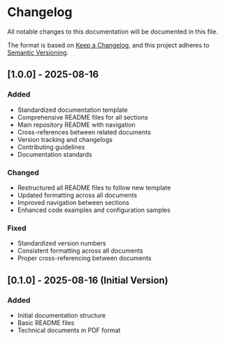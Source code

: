 # Changelog

All notable changes to this documentation will be documented in this file.

The format is based on [Keep a Changelog](https://keepachangelog.com/en/1.0.0/),
and this project adheres to [Semantic Versioning](https://semver.org/spec/v2.0.0.html).

## [1.0.0] - 2025-08-16

### Added
- Standardized documentation template
- Comprehensive README files for all sections
- Main repository README with navigation
- Cross-references between related documents
- Version tracking and changelogs
- Contributing guidelines
- Documentation standards

### Changed
- Restructured all README files to follow new template
- Updated formatting across all documents
- Improved navigation between sections
- Enhanced code examples and configuration samples

### Fixed
- Standardized version numbers
- Consistent formatting across all documents
- Proper cross-referencing between documents

## [0.1.0] - 2025-08-16 (Initial Version)

### Added
- Initial documentation structure
- Basic README files
- Technical documents in PDF format
